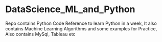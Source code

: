 # DataScience_ML_and_Python
Repo contains Python Code Reference to learn Python in a week, It also contains Machine Learning Algorithms and some examples for Practice, Also contains MySql, Tableau etc 
